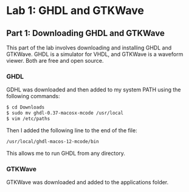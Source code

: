 # Lab 1: GHDL and GTKWave

## Part 1: Downloading GHDL and GTKWave

This part of the lab involves downloading and installing GHDL and GTKWave. GHDL is a simulator for VHDL, and GTKWave is a waveform viewer. Both are free and open source.

### GHDL

GDHL was downloaded and then added to my system PATH using the following commands:

```bash
$ cd Downloads
$ sudo mv ghdl-0.37-macosx-mcode /usr/local
$ vim /etc/paths
```

Then I added the following line to the end of the file:

```bash
/usr/local/ghdl-macos-12-mcode/bin
```

This allows me to run GHDL from any directory.

### GTKWave

GTKWave was downloaded and added to the applications folder.
